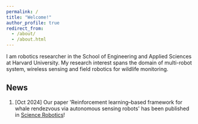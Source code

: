```yaml
---
permalink: /
title: "Welcome!"
author_profile: true
redirect_from: 
  - /about/
  - /about.html
---
```

I am robotics researcher in the School of Engineering and Applied Sciences at Harvard University. My research interest spans the domain of multi-robot system, wireless sensing and field robotics for wildlife monitoring.

News
------
1. [Oct 2024] Our paper 'Reinforcement learning–based framework for whale rendezvous via autonomous sensing robots' has been published in [Science Robotics](https://www.science.org/stoken/author-tokens/ST-2217/full)!
